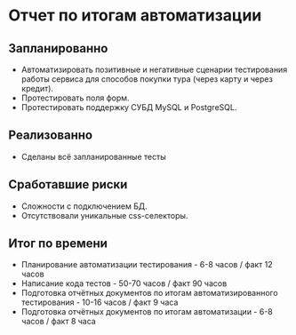 # Отчет по итогам автоматизации
## Запланированно
* Автоматизировать позитивные и негативные сценарии тестирования работы сервиса для способов покупки тура  (через карту и через кредит). 
* Протестировать поля форм. 
* Протестировать поддержку СУБД MySQL и PostgreSQL.
## Реализованно
*  Сделаны всё запланированные тесты
## Сработавшие риски
* Сложности с подключением БД.
* Отсутствовали уникальные css-селекторы.
## Итог по времени
* Планирование автоматизации тестирования - 6-8 часов / факт 12 часов
* Написание кода тестов - 50-70 часов / факт 90 часов
* Подготовка отчётных документов по итогам автоматизированного тестирования - 10-16 часов / факт 9 часа
* Подготовка отчётных документов по итогам автоматизации - 6-8 часов / факт 8 часа